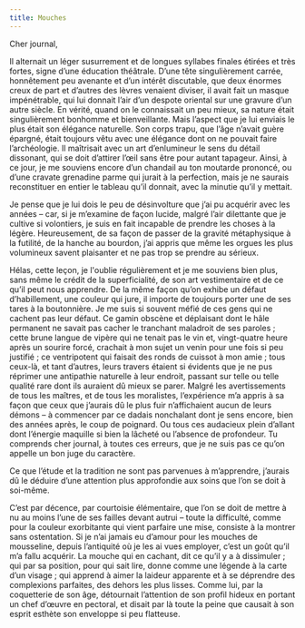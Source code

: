 ```yaml
---
title: Mouches
---
```

Cher journal,

Il alternait un léger susurrement et de longues syllabes finales étirées et
très fortes, signe d’une éducation théâtrale. D’une tête singulièrement carrée,
honnêtement peu avenante et d’un intérêt discutable, que deux énormes creux de
part et d’autres des lèvres venaient diviser, il avait fait un masque
impénétrable, qui lui donnait l’air d’un despote oriental sur une gravure d’un
autre siècle. En vérité, quand on le connaissait un peu mieux, sa nature était
singulièrement bonhomme et bienveillante. Mais l’aspect que je lui enviais le
plus était son élégance naturelle. Son corps trapu, que l’âge n’avait guère
épargné, était toujours vêtu avec une élégance dont on ne pouvait faire
l’archéologie. Il maîtrisait avec un art d’enlumineur le sens du détail
dissonant, qui se doit d’attirer l’œil sans être pour autant tapageur. Ainsi, à
ce jour, je me souviens encore d’un chandail au ton moutarde prononcé, ou d’une
cravate grenadine parme qui jurait à la perfection, mais je ne saurais
reconstituer en entier le tableau qu’il donnait, avec la minutie qu’il y
mettait. 

Je pense que je lui dois le peu de désinvolture que j’ai pu acquérir avec les
années – car, si je m’examine de façon lucide, malgré l’air dilettante que je
cultive si volontiers, je suis en fait incapable de prendre les choses à la
légère. Heureusement, de sa façon de passer de la gravité métaphysique à la
futilité, de la hanche au bourdon, j’ai appris que même les orgues les plus
volumineux savent plaisanter et ne pas trop se prendre au sérieux.

Hélas, cette leçon, je l'oublie régulièrement et je me souviens bien plus, sans
même le crédit de la superficialité, de son art vestimentaire et de ce qu’il
peut nous apprendre. De la même façon qu’on exhibe un défaut d’habillement, une
couleur qui jure, il importe de toujours porter une de ses tares à la
boutonnière. Je me suis si souvent méfié de ces gens qui ne cachent pas leur
défaut. Ce gamin obscène et déplaisant dont le hâle permanent ne savait pas
cacher le tranchant maladroit de ses paroles ; cette brune langue de vipère qui
ne tenait pas le vin et, vingt-quatre heure après un sourire forcé, crachait à
mon sujet un venin pour une fois si peu justifié ; ce ventripotent qui faisait
des ronds de cuissot à mon amie ; tous ceux-là, et tant d’autres, leurs travers
étaient si évidents que je ne pus réprimer une antipathie naturelle à leur
endroit, passant sur telle ou telle qualité rare dont ils auraient dû mieux se
parer. Malgré les avertissements de tous les maîtres, et de tous les
moralistes, l’expérience m’a appris à sa façon que ceux que j’aurais dû le
plus fuir n’affichaient aucun de leurs démons – à commencer par ce dadais
nonchalant dont je sens encore, bien des années après, le coup de poignard. Ou
tous ces audacieux plein d’allant dont l’énergie maquille si bien la lâcheté ou
l’absence de profondeur. Tu comprends cher journal, à toutes ces erreurs, que
je ne suis pas ce qu’on appelle un bon juge du caractère.

Ce que l’étude et la tradition ne sont pas parvenues à m’apprendre, j’aurais
dû le déduire d’une attention plus approfondie aux soins que l’on se doit à
soi-même. 

C’est par décence, par courtoisie élémentaire, que l’on se doit de mettre à nu
au moins l’une de ses failles devant autrui – toute la difficulté, comme pour
la couleur exorbitante qui vient parfaire une mise, consiste à la montrer sans
ostentation. Si je n’ai jamais eu d’amour pour les mouches de mousseline,
depuis l’antiquité où je les ai vues employer, c’est un goût qu’il m’a fallu
acquérir. La mouche qui en cachant, dit ce qu’il y a à dissimuler ; qui par sa
position, pour qui sait lire, donne comme une légende à la carte d’un visage ;
qui apprend à aimer la laideur apparente et à se déprendre des complexions
parfaites, des dehors les plus lisses. Comme lui, par la coquetterie de son
âge, détournait l’attention de son profil hideux en portant un chef d’œuvre en
pectoral, et disait par là toute la peine que causait à son esprit esthète son
enveloppe si peu flatteuse.
